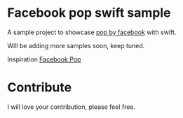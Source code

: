 # Facebook pop swift sample

A sample project to showcase [pop by facebook](https://github.com/facebook/pop) with swift.

Will be adding more samples soon, keep tuned.

Inspiration [Facebook Pop](https://github.com/maxmyers/FacebookPop)

# Contribute

I will love your contribution, please feel free.

